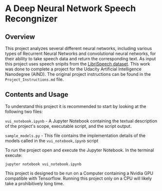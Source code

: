 # A Deep Neural Network Speech Recongnizer

## Overview
This project analyzes several different neural networks, including various types of Recurrent Neural Networks and convolutional neural networks, for their ability to take speech data and return the corresponding text. As input this project uses speech snipits from the [LibriSpeech dataset](http://www.openslr.org/12/). This work was done to complete a project for the Udacity Artificial Intelligence Nanodegree (AIND). The original project instructions can be found in the `Project_Instructions.md` file.

## Contents and Usage
To understand this project it is recommended to start by looking at the following two files:

 `vui_notebook.ipynb` - A Jupyter Notebook containing the textual description of the project's scope, executable script, and the script output.
 
 `sample_models.py` - This file contains the implementation details of the models called in the `vui_notebook,ipynb` script

To run the project open and execute the Jupyter Notebook. In the terminal execute:

`jupyter notebook vui_notebook.ipynb`

This project is designed to be run on a Computer containing a Nvidia GPU compatible with Tensorflow. Running this project only on a CPU will likely take a prohibitively long time.
